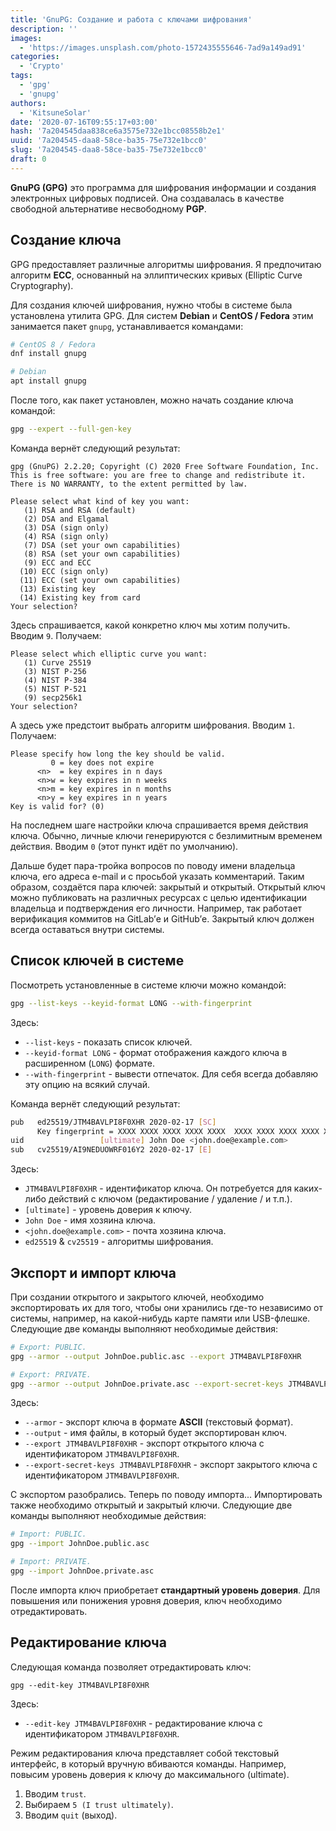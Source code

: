 ```yaml
---
title: 'GnuPG: Создание и работа с ключами шифрования'
description: ''
images:
  - 'https://images.unsplash.com/photo-1572435555646-7ad9a149ad91'
categories:
  - 'Crypto'
tags:
  - 'gpg'
  - 'gnupg'
authors:
  - 'KitsuneSolar'
date: '2020-07-16T09:55:17+03:00'
hash: '7a204545daa838ce6a3575e732e1bcc08558b2e1'
uuid: '7a204545-daa8-58ce-ba35-75e732e1bcc0'
slug: '7a204545-daa8-58ce-ba35-75e732e1bcc0'
draft: 0
---
```


**GnuPG (GPG)** это программа для шифрования информации и создания электронных цифровых подписей. Она создавалась в качестве свободной альтернативе несвободному **PGP**.

<!--more-->

## Создание ключа

GPG предоставляет различные алгоритмы шифрования. Я предпочитаю алгоритм **ECC**, основанный на эллиптических кривых (Elliptic Curve Cryptography).

Для создания ключей шифрования, нужно чтобы в системе была установлена утилита GPG. Для систем **Debian** и **CentOS / Fedora** этим занимается пакет `gnupg`, устанавливается командами:

```bash
# CentOS 8 / Fedora
dnf install gnupg

# Debian
apt install gnupg
```

После того, как пакет установлен, можно начать создание ключа командой:

```bash
gpg --expert --full-gen-key
```

Команда вернёт следующий результат:

```
gpg (GnuPG) 2.2.20; Copyright (C) 2020 Free Software Foundation, Inc.
This is free software: you are free to change and redistribute it.
There is NO WARRANTY, to the extent permitted by law.

Please select what kind of key you want:
   (1) RSA and RSA (default)
   (2) DSA and Elgamal
   (3) DSA (sign only)
   (4) RSA (sign only)
   (7) DSA (set your own capabilities)
   (8) RSA (set your own capabilities)
   (9) ECC and ECC
  (10) ECC (sign only)
  (11) ECC (set your own capabilities)
  (13) Existing key
  (14) Existing key from card
Your selection?
```

Здесь спрашивается, какой конкретно ключ мы хотим получить. Вводим `9`. Получаем:

```
Please select which elliptic curve you want:
   (1) Curve 25519
   (3) NIST P-256
   (4) NIST P-384
   (5) NIST P-521
   (9) secp256k1
Your selection?
```

А здесь уже предстоит выбрать алгоритм шифрования. Вводим `1`. Получаем:

```
Please specify how long the key should be valid.
         0 = key does not expire
      <n>  = key expires in n days
      <n>w = key expires in n weeks
      <n>m = key expires in n months
      <n>y = key expires in n years
Key is valid for? (0)
```

На последнем шаге настройки ключа спрашивается время действия ключа. Обычно, личные ключи генерируются с безлимитным временем действия. Вводим `0` (этот пункт идёт по умолчанию).

Дальше будет пара-тройка вопросов по поводу имени владельца ключа, его адреса e-mail и с просьбой указать комментарий. Таким образом, создаётся пара ключей: закрытый и открытый. Открытый ключ можно публиковать на различных ресурсах с целью идентификации владельца и подтверждения его личности. Например, так работает верификация коммитов на GitLab’е и GitHub’е. Закрытый ключ должен всегда оставаться внутри системы.

## Список ключей в системе

Посмотреть установленные в системе ключи можно командой:

```bash
gpg --list-keys --keyid-format LONG --with-fingerprint
```

Здесь:
- `--list-keys` - показать список ключей.
- `--keyid-format LONG` - формат отображения каждого ключа в расширенном (`LONG`) формате.
- `--with-fingerprint` - вывести отпечаток. Для себя всегда добавляю эту опцию на всякий случай.

Команда вернёт следующий результат:

```bash
pub   ed25519/JTM4BAVLPI8F0XHR 2020-02-17 [SC]                                # Key: ID.
      Key fingerprint = XXXX XXXX XXXX XXXX XXXX  XXXX XXXX XXXX XXXX XXXX    # Key: Fingerprint.
uid                 [ultimate] John Doe <john.doe@example.com>                # Key: INFO.
sub   cv25519/AI9NEDUOWRF016Y2 2020-02-17 [E]
```

Здесь:
- `JTM4BAVLPI8F0XHR` - идентификатор ключа. Он потребуется для каких-либо действий с ключом (редактирование / удаление / и т.п.).
- `[ultimate]` - уровень доверия к ключу.
- `John Doe` - имя хозяина ключа.
- `<john.doe@example.com>` - почта хозяина ключа.
- `ed25519` & `cv25519` - алгоритмы шифрования.

## Экспорт и импорт ключа

При создании открытого и закрытого ключей, необходимо экспортировать их для того, чтобы они хранились где-то независимо от системы, например, на какой-нибудь карте памяти или USB-флешке. Следующие две команды выполняют необходимые действия:

```bash
# Export: PUBLIC.
gpg --armor --output JohnDoe.public.asc --export JTM4BAVLPI8F0XHR

# Export: PRIVATE.
gpg --armor --output JohnDoe.private.asc --export-secret-keys JTM4BAVLPI8F0XHR
```

Здесь:
- `--armor` - экспорт ключа в формате **ASCII** (текстовый формат).
- `--output` - имя файлы, в который будет экспортирован ключ.
- `--export JTM4BAVLPI8F0XHR` - экспорт открытого ключа с идентификатором `JTM4BAVLPI8F0XHR`.
- `--export-secret-keys JTM4BAVLPI8F0XHR` - экспорт закрытого ключа с идентификатором `JTM4BAVLPI8F0XHR`.

С экспортом разобрались. Теперь по поводу импорта... Импортировать также необходимо открытый и закрытый ключи. Следующие две команды выполняют необходимые действия:

```bash
# Import: PUBLIC.
gpg --import JohnDoe.public.asc

# Import: PRIVATE.
gpg --import JohnDoe.private.asc
```

После импорта ключ приобретает **стандартный уровень доверия**. Для повышения или понижения уровня доверия, ключ необходимо отредактировать.

## Редактирование ключа

Следующая команда позволяет отредактировать ключ:

```
gpg --edit-key JTM4BAVLPI8F0XHR
```

Здесь:
- `--edit-key JTM4BAVLPI8F0XHR` - редактирование ключа с идентификатором `JTM4BAVLPI8F0XHR`.

Режим редактирования ключа представляет собой текстовый интерфейс, в который вручную вбиваются команды. Например, повысим уровень доверия к ключу до максимального (ultimate).

1. Вводим `trust`.
2. Выбираем `5 (I trust ultimately)`.
3. Вводим `quit` (выход).